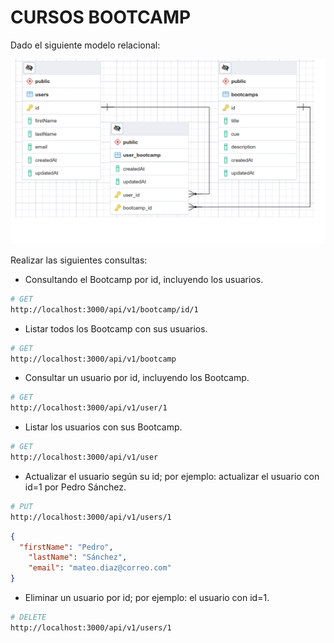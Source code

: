 # CURSOS BOOTCAMP

Dado el siguiente modelo relacional:

![db](./public/db.png)

Realizar las siguientes consultas:

* Consultando el Bootcamp por id, incluyendo los usuarios.
```bash
# GET
http://localhost:3000/api/v1/bootcamp/id/1
```

* Listar todos los Bootcamp con sus usuarios.
```bash
# GET
http://localhost:3000/api/v1/bootcamp

```

* Consultar un usuario por id, incluyendo los Bootcamp.
```bash
# GET
http://localhost:3000/api/v1/user/1

```

* Listar los usuarios con sus Bootcamp.
```bash
# GET
http://localhost:3000/api/v1/user

```

* Actualizar el usuario según su id; por ejemplo: actualizar el usuario con id=1 por Pedro Sánchez.
```bash
# PUT
http://localhost:3000/api/v1/users/1
```
```json
{
  "firstName": "Pedro",
	"lastName": "Sánchez",
	"email": "mateo.diaz@correo.com"
}
```

* Eliminar un usuario por id; por ejemplo: el usuario con id=1.
```bash
# DELETE
http://localhost:3000/api/v1/users/1
```